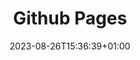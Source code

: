 ---
title: "Github Pages"
description: ""
icon: "cloud"
date: "2023-08-26T15:36:39+01:00"
lastmod: "2023-08-26T15:36:39+01:00"
draft: true
toc: true
weight: 999
---
